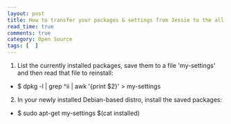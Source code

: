 ```yaml
---
layout: post
title: How to transfer your packages & settings from Jessie to the all new Strech
read_time: true  
comments: true
category: Open Source
tags: [  ] 
---
```


1. List the currently installed packages, save them to a file 'my-settings' and then read that file to reinstall:

- $ dpkg -l | grep ^ii | awk '{print $2}' > my-settings

2. In your newly installed Debian-based distro, install the saved packages:

- $ sudo apt-get my-settings $(cat installed)
